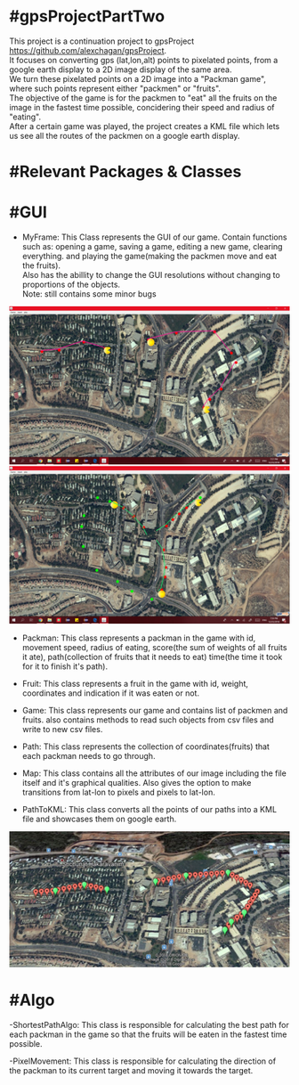 #gpsProjectPartTwo
========
This project is a continuation project to gpsProject https://github.com/alexchagan/gpsProject.  
It focuses on converting gps (lat,lon,alt) points to pixelated points, from a google earth display to a 2D image display of the same area.  
We turn these pixelated points on a 2D image into a "Packman game", where such points represent either "packmen" or "fruits".     
The objective of the game is for the packmen to "eat" all the fruits on the image in the fastest time possible, concidering their
speed and radius of "eating".  
After a certain game was played, the project creates a KML file which lets us see all the routes of the packmen on a google earth display.

#Relevant Packages & Classes
========

#GUI
=======
- MyFrame: This Class represents the GUI of our game.
 Contain functions such as: opening a game, saving a game, editing a new game, clearing everything.
 and playing the game(making the packmen move and eat the fruits).  
 Also has the abillity to change the GUI resolutions without changing to proportions of the objects.  
 Note: still contains some minor bugs  
   
![Alt text](guirunmod.jpeg?raw=true "")
![Alt text](guirunmod2.jpeg?raw=true "")
   
   
 - Packman: This class represents a packman in the game with id, movement speed, radius of eating,
 score(the sum of weights of all fruits it ate), path(collection of fruits that it needs to eat)
 time(the time it took for it to finish it's path).
 
- Fruit: This class represents a fruit in the game with id, weight, coordinates
 and indication if it was eaten or not.
 
 - Game: This class represents our game and contains list of packmen and fruits.
 also contains methods to read such objects from csv files and write to new csv files. 
 
 - Path: This class represents the collection of coordinates(fruits) that each packman needs to go through.
 
 - Map: This class contains all the attributes of our image including the file itself and it's graphical qualities. Also gives the option to make transitions from lat-lon to pixels and pixels to lat-lon.
 
 - PathToKML: This class converts all the points of our paths into a KML file and showcases them on google earth.  
   
![Alt text](google1.jpeg?raw=true "")
     
 
 #Algo
=======
-ShortestPathAlgo: This class is responsible for calculating the best path for each packman in the game
 so that the fruits will be eaten in the fastest time possible.
 
 -PixelMovement: This class is responsible for calculating the direction of the packman to its current target and moving it towards the target.
 
 


